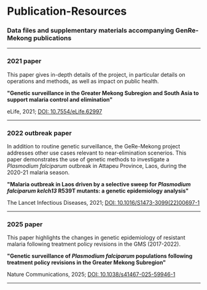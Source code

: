 # Publication-Resources
### Data files and supplementary materials accompanying GenRe-Mekong publications

---

### 2021 paper
This paper gives in-depth details of the project, in particular details on operations and methods, as well as impact on public health. 

__"Genetic surveillance in the Greater Mekong Subregion and South Asia to support malaria control and elimination"__


eLife, 2021; <a href="https://elifesciences.org/articles/62997" target="_blank">DOI: 10.7554/eLife.62997</a>

---

### 2022 outbreak paper
In addition to routine genetic surveillance, the GeRe-Mekong project addresses other use cases relevant to near-elimination scenerios. This paper demonstrates the use of genetic methods to investigate a _Plasmodium falciparum_ outbreak in Attapeu Province, Laos, during the 2020-21 malaria season.

__"Malaria outbreak in Laos driven by a selective sweep for _Plasmodium falciparum kelch13_ R539T mutants: a genetic epidemiology analysis"__


The Lancet Infectious Diseases, 2021; <a href="https://www.thelancet.com/journals/laninf/article/PIIS1473-3099(22)00697-1/fulltext" target="_blank">DOI: 10.1016/S1473-3099(22)00697-1</a>


---

### 2025 paper
This paper highlights the changes in genetic epidemiology of resistant malaria following treatment policy revisions in the GMS (2017-2022).

__"Genetic surveillance of *Plasmodium falciparum* populations following treatment policy revisions in the Greater Mekong Subregion"__

Nature Communications, 2025; <a href="https://www.nature.com/articles/s41467-025-59946-1.epdf?sharing_token=W4Ma-LJz3XXNW5RRWZc0dNRgN0jAjWel9jnR3ZoTv0NrY2iQEZgs2Pza0uCrVEErPm5P9AcsrwgOG2vGVajk4XUp4EfeTixQyqnlzxaROvlD9l7GKetXnb3NcFhaL0f1x-c5QaWVHYhbZMzRN_eGwoPc80MUR0YYnQZpsHsn3Y4%3D" target="_blank">DOI: 10.1038/s41467-025-59946-1</a>


---
